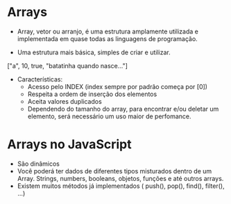 # Arrays
* Array, vetor ou arranjo, é uma estrutura amplamente utilizada e implementada em quase todas as linguagens de programação.

- Uma estrutura mais básica, simples de criar e utilizar.

["a", 10, true, "batatinha quando nasce..."]

- Características: 
    - Acesso pelo INDEX (index sempre por padrão começa por [0])
    - Respeita a ordem de inserção dos elementos
    - Aceita valores duplicados
    - Dependendo do tamanho do array, para encontrar e/ou deletar um elemento, será necessário um uso maior de perfomance.

# Arrays no JavaScript

- São dinâmicos
- Você poderá ter dados de diferentes tipos misturados dentro de um Array. Strings, numbers, booleans, objetos, funções e até outros arrays.
- Existem muitos métodos já implementados ( push(), pop(), find(), filter(), ...)


